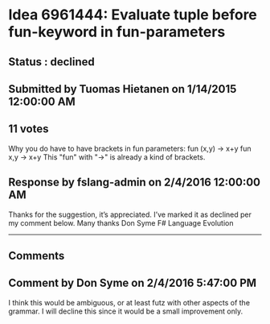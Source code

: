 # Idea 6961444: Evaluate tuple before fun-keyword in fun-parameters #

## Status : declined

## Submitted by Tuomas Hietanen on 1/14/2015 12:00:00 AM

## 11 votes

Why you do have to have brackets in fun parameters:
fun (x,y) -> x+y
fun x,y -> x+y
This "fun" with "->" is already a kind of brackets.



## Response by fslang-admin on 2/4/2016 12:00:00 AM

Thanks for the suggestion, it’s appreciated. I’ve marked it as declined per my comment below.
Many thanks
Don Syme
F# Language Evolution

------------------------
## Comments


## Comment by Don Syme on 2/4/2016 5:47:00 PM
I think this would be ambiguous, or at least futz with other aspects of the grammar. I will decline this since it would be a small improvement only.

